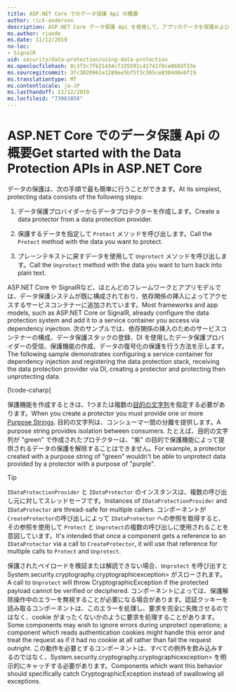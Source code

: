```yaml
---
title: ASP.NET Core でのデータ保護 Api の概要
author: rick-anderson
description: ASP.NET Core データ保護 Api を使用して、アプリのデータを保護および復号化する方法について説明します。
ms.author: riande
ms.date: 11/12/2019
no-loc:
- SignalR
uid: security/data-protection/using-data-protection
ms.openlocfilehash: 8c3f3c7fb21434cf335591c41741f0ce868df33e
ms.sourcegitcommit: 3fc3020961e1289ee5bf5f3c365ce8304d8ebf19
ms.translationtype: MT
ms.contentlocale: ja-JP
ms.lasthandoff: 11/12/2019
ms.locfileid: "73963858"
---
```

# <a name="get-started-with-the-data-protection-apis-in-aspnet-core"></a><span data-ttu-id="a8870-103">ASP.NET Core でのデータ保護 Api の概要</span><span class="sxs-lookup"><span data-stu-id="a8870-103">Get started with the Data Protection APIs in ASP.NET Core</span></span>

<a name="security-data-protection-getting-started"></a>

<span data-ttu-id="a8870-104">データの保護は、次の手順で最も簡単に行うことができます。</span><span class="sxs-lookup"><span data-stu-id="a8870-104">At its simplest, protecting data consists of the following steps:</span></span>

1. <span data-ttu-id="a8870-105">データ保護プロバイダーからデータプロテクターを作成します。</span><span class="sxs-lookup"><span data-stu-id="a8870-105">Create a data protector from a data protection provider.</span></span>

2. <span data-ttu-id="a8870-106">保護するデータを指定して `Protect` メソッドを呼び出します。</span><span class="sxs-lookup"><span data-stu-id="a8870-106">Call the `Protect` method with the data you want to protect.</span></span>

3. <span data-ttu-id="a8870-107">プレーンテキストに戻すデータを使用して `Unprotect` メソッドを呼び出します。</span><span class="sxs-lookup"><span data-stu-id="a8870-107">Call the `Unprotect` method with the data you want to turn back into plain text.</span></span>

<span data-ttu-id="a8870-108">ASP.NET Core や SignalRなど、ほとんどのフレームワークとアプリモデルでは、データ保護システムが既に構成されており、依存関係の挿入によってアクセスするサービスコンテナーに追加されています。</span><span class="sxs-lookup"><span data-stu-id="a8870-108">Most frameworks and app models, such as ASP.NET Core or SignalR, already configure the data protection system and add it to a service container you access via dependency injection.</span></span> <span data-ttu-id="a8870-109">次のサンプルでは、依存関係の挿入のためのサービスコンテナーの構成、データ保護スタックの登録、DI を使用したデータ保護プロバイダーの受信、保護機能の作成、データの復号化の保護を行う方法を示します。</span><span class="sxs-lookup"><span data-stu-id="a8870-109">The following sample demonstrates configuring a service container for dependency injection and registering the data protection stack, receiving the data protection provider via DI, creating a protector and protecting then unprotecting data.</span></span>

[!code-csharp[](../../security/data-protection/using-data-protection/samples/protectunprotect.cs?highlight=26,34,35,36,37,38,39,40)]

<span data-ttu-id="a8870-110">保護機能を作成するときは、1つまたは複数の[目的の文字列](xref:security/data-protection/consumer-apis/purpose-strings)を指定する必要があります。</span><span class="sxs-lookup"><span data-stu-id="a8870-110">When you create a protector you must provide one or more [Purpose Strings](xref:security/data-protection/consumer-apis/purpose-strings).</span></span> <span data-ttu-id="a8870-111">目的の文字列は、コンシューマー間の分離を提供します。</span><span class="sxs-lookup"><span data-stu-id="a8870-111">A purpose string provides isolation between consumers.</span></span> <span data-ttu-id="a8870-112">たとえば、目的の文字列が "green" で作成されたプロテクターは、"紫" の目的で保護機能によって提供されるデータの保護を解除することはできません。</span><span class="sxs-lookup"><span data-stu-id="a8870-112">For example, a protector created with a purpose string of "green" wouldn't be able to unprotect data provided by a protector with a purpose of "purple".</span></span>

>[!TIP]
> <span data-ttu-id="a8870-113">`IDataProtectionProvider` と `IDataProtector` のインスタンスは、複数の呼び出し元に対してスレッドセーフです。</span><span class="sxs-lookup"><span data-stu-id="a8870-113">Instances of `IDataProtectionProvider` and `IDataProtector` are thread-safe for multiple callers.</span></span> <span data-ttu-id="a8870-114">コンポーネントが `CreateProtector`の呼び出しによって `IDataProtector` への参照を取得すると、その参照を使用して `Protect` と `Unprotect`の複数の呼び出しに使用されることを意図しています。</span><span class="sxs-lookup"><span data-stu-id="a8870-114">It's intended that once a component gets a reference to an `IDataProtector` via a call to `CreateProtector`, it will use that reference for multiple calls to `Protect` and `Unprotect`.</span></span>
>
><span data-ttu-id="a8870-115">保護されたペイロードを検証または解読できない場合、`Unprotect` を呼び出すと System.security.cryptography.cryptographicexception> がスローされます。</span><span class="sxs-lookup"><span data-stu-id="a8870-115">A call to `Unprotect` will throw CryptographicException if the protected payload cannot be verified or deciphered.</span></span> <span data-ttu-id="a8870-116">コンポーネントによっては、保護解除操作中のエラーを無視することが必要になる場合があります。認証クッキーを読み取るコンポーネントは、このエラーを処理し、要求を完全に失敗させるのではなく、cookie がまったくないかのように要求を処理することがあります。</span><span class="sxs-lookup"><span data-stu-id="a8870-116">Some components may wish to ignore errors during unprotect operations; a component which reads authentication cookies might handle this error and treat the request as if it had no cookie at all rather than fail the request outright.</span></span> <span data-ttu-id="a8870-117">この動作を必要とするコンポーネントは、すべての例外を飲み込みするのではなく、System.security.cryptography.cryptographicexception> を明示的にキャッチする必要があります。</span><span class="sxs-lookup"><span data-stu-id="a8870-117">Components which want this behavior should specifically catch CryptographicException instead of swallowing all exceptions.</span></span>
